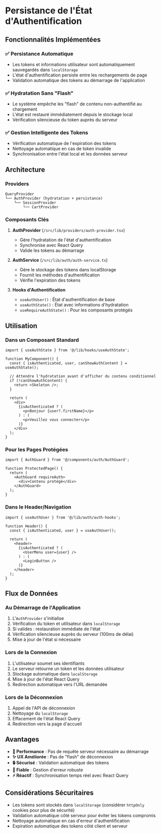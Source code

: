 # Persistance de l'État d'Authentification

## Fonctionnalités Implémentées

### ✅ Persistance Automatique
- Les tokens et informations utilisateur sont automatiquement sauvegardés dans `localStorage`
- L'état d'authentification persiste entre les rechargements de page
- Validation automatique des tokens au démarrage de l'application

### ✅ Hydratation Sans "Flash"
- Le système empêche les "flash" de contenu non-authentifié au chargement
- L'état est restauré immédiatement depuis le stockage local
- Vérification silencieuse du token auprès du serveur

### ✅ Gestion Intelligente des Tokens
- Vérification automatique de l'expiration des tokens
- Nettoyage automatique en cas de token invalide
- Synchronisation entre l'état local et les données serveur

## Architecture

### Providers
```
QueryProvider
└── AuthProvider (hydratation + persistance)
    └── SessionProvider
        └── CartProvider
```

### Composants Clés

1. **AuthProvider** (`/src/lib/providers/auth-provider.tsx`)
   - Gère l'hydratation de l'état d'authentification
   - Synchronise avec React Query
   - Valide les tokens au démarrage

2. **AuthService** (`/src/lib/auth/auth-service.ts`)
   - Gère le stockage des tokens dans localStorage
   - Fournit les méthodes d'authentification
   - Vérifie l'expiration des tokens

3. **Hooks d'Authentification**
   - `useAuthUser()` : État d'authentification de base
   - `useAuthState()` : État avec informations d'hydratation
   - `useRequireAuthState()` : Pour les composants protégés

## Utilisation

### Dans un Composant Standard
```tsx
import { useAuthState } from '@/lib/hooks/useAuthState';

function MyComponent() {
  const { isAuthenticated, user, canShowAuthContent } = useAuthState();

  // Attendre l'hydratation avant d'afficher du contenu conditionnel
  if (!canShowAuthContent) {
    return <Skeleton />;
  }

  return (
    <div>
      {isAuthenticated ? (
        <p>Bonjour {user?.firstName}</p>
      ) : (
        <p>Veuillez vous connecter</p>
      )}
    </div>
  );
}
```

### Pour les Pages Protégées
```tsx
import { AuthGuard } from '@/components/auth/AuthGuard';

function ProtectedPage() {
  return (
    <AuthGuard requireAuth>
      <div>Contenu protégé</div>
    </AuthGuard>
  );
}
```

### Dans le Header/Navigation
```tsx
import { useAuthUser } from '@/lib/auth/auth-hooks';

function Header() {
  const { isAuthenticated, user } = useAuthUser();
  
  return (
    <header>
      {isAuthenticated ? (
        <UserMenu user={user} />
      ) : (
        <LoginButton />
      )}
    </header>
  );
}
```

## Flux de Données

### Au Démarrage de l'Application
1. L'`AuthProvider` s'initialise
2. Vérification du token et utilisateur dans `localStorage`
3. Si valides : restauration immédiate de l'état
4. Vérification silencieuse auprès du serveur (100ms de délai)
5. Mise à jour de l'état si nécessaire

### Lors de la Connexion
1. L'utilisateur soumet ses identifiants
2. Le serveur retourne un token et les données utilisateur
3. Stockage automatique dans `localStorage`
4. Mise à jour de l'état React Query
5. Redirection automatique vers l'URL demandée

### Lors de la Déconnexion
1. Appel de l'API de déconnexion
2. Nettoyage du `localStorage`
3. Effacement de l'état React Query
4. Redirection vers la page d'accueil

## Avantages

- **🚀 Performance** : Pas de requête serveur nécessaire au démarrage
- **✨ UX Améliorée** : Pas de "flash" de déconnexion
- **🔒 Sécurisé** : Validation automatique des tokens
- **🎯 Fiable** : Gestion d'erreur robuste
- **⚡ Réactif** : Synchronisation temps réel avec React Query

## Considérations Sécuritaires

- Les tokens sont stockés dans `localStorage` (considérer `httpOnly` cookies pour plus de sécurité)
- Validation automatique côté serveur pour éviter les tokens compromis
- Nettoyage automatique en cas d'erreur d'authentification
- Expiration automatique des tokens côté client et serveur
